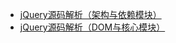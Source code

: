 
- [jQuery源码解析（架构与依赖模块）](https://www.imooc.com/learn/172)
- [jQuery源码解析（DOM与核心模块）](https://www.imooc.com/learn/222)
